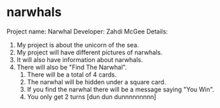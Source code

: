 # narwhals

Project name: Narwhal
Developer: Zahdi McGee
Details:
1. My project is about the unicorn of the sea.
2. My project will have different pictures of narwhals.
3. It will also have information about narwhals.
4. There will also be "Find The Narwhal".
    1. There will be a total of 4 cards.
    2. The narwhal will be hidden under a square card.
    3. If you find the narwhal there will be a message saying "You Win".
    4. You only get 2 turns [dun dun dunnnnnnnnn]
